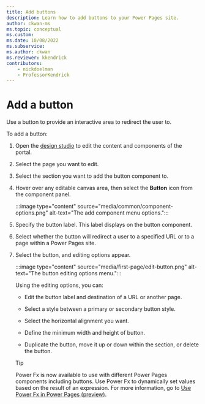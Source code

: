 ```yaml
---
title: Add buttons
description: Learn how to add buttons to your Power Pages site.
author: ckwan-ms
ms.topic: conceptual
ms.custom: 
ms.date: 10/08/2022
ms.subservice:
ms.author: ckwan
ms.reviewer: kkendrick
contributors:
    - nickdoelman
    - ProfessorKendrick
---
```


# Add a button

Use a button to provide an interactive area to redirect the user to.

To add a button:

1. Open the [design studio](use-design-studio.md) to edit the content and components of the portal.

1. Select the page you want to edit.

1. Select the section you want to add the button component to.

1. Hover over any editable canvas area, then select the **Button** icon from the component panel.

    :::image type="content" source="media/common/component-options.png" alt-text="The add component menu options.":::

1. Specify the button label. This label displays on the button component.

1. Select whether the button will redirect a user to a specified URL or to a page within a Power Pages site.

1. Select the button, and editing options appear.

    :::image type="content" source="media/first-page/edit-button.png" alt-text="The button editing options menu."::: 

    Using the editing options, you can:

    - Edit the button label and destination of a URL or another page.

    - Select a style between a primary or secondary button style.

    - Select the horizontal alignment you want.

    - Define the minimum width and height of button.

    - Duplicate the button, move it up or down within the section, or delete the button.

    > [!TIP]
    > Power Fx is now available to use with different Power Pages components including buttons. Use Power Fx to dynamically set values based on the result of an expression. For more information, go to [Use Power Fx in Power Pages (preview)](../configure/power-fx.md).

